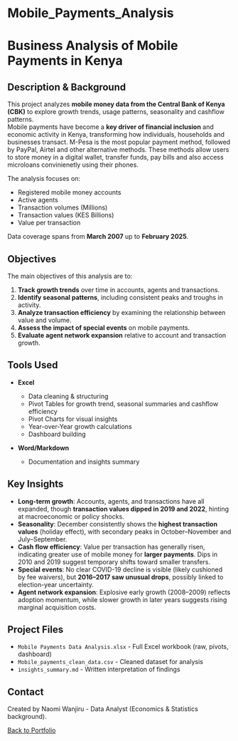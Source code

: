 # Mobile_Payments_Analysis
# Business Analysis of Mobile Payments in Kenya

## Description & Background
This project analyzes **mobile money data from the Central Bank of Kenya (CBK)** to explore growth trends, usage patterns, seasonality and cashflow patterns.  
Mobile payments have become a **key driver of financial inclusion** and economic activity in Kenya, transforming how individuals, households and businesses transact.
M-Pesa is the most popular payment method, followed by PayPal, Airtel and other alternative methods. These methods allow users to store money in a digital wallet, transfer funds, pay bills and also access microloans convinienetly using their phones.


The analysis focuses on:
- Registered mobile money accounts  
- Active agents  
- Transaction volumes (Millions)  
- Transaction values (KES Billions)
- Value per transaction 

Data coverage spans from **March 2007** up to **February 2025**.


## Objectives
The main objectives of this analysis are to:
1. **Track growth trends** over time in accounts, agents and transactions.  
2. **Identify seasonal patterns**, including consistent peaks and troughs in activity.  
3. **Analyze transaction efficiency** by examining the relationship between value and volume.  
4. **Assess the impact of special events** on mobile payments.  
5. **Evaluate agent network expansion** relative to account and transaction growth.  


## Tools Used
- **Excel**  
  - Data cleaning & structuring  
  - Pivot Tables for growth trend, seasonal summaries and cashflow efficiency  
  - Pivot Charts for visual insights  
  - Year-over-Year growth calculations   
  - Dashboard building  

- **Word/Markdown**  
  - Documentation and insights summary  


## Key Insights
- **Long-term growth**: Accounts, agents, and transactions have all expanded, though **transaction values dipped in 2019 and 2022**, hinting at macroeconomic or policy shocks.  
- **Seasonality**: December consistently shows the **highest transaction values** (holiday effect), with secondary peaks in October–November and July–September.  
- **Cash flow efficiency**: Value per transaction has generally risen, indicating greater use of mobile money for **larger payments**. Dips in 2010 and 2019 suggest temporary shifts toward smaller transfers.  
- **Special events**: No clear COVID-19 decline is visible (likely cushioned by fee waivers), but **2016–2017 saw unusual drops**, possibly linked to election-year uncertainty.  
- **Agent network expansion**: Explosive early growth (2008–2009) reflects adoption momentum, while slower growth in later years suggests rising marginal acquisition costs.  


## Project Files
- `Mobile Payments Data Analysis.xlsx` - Full Excel workbook (raw, pivots, dashboard) 
- `Mobile_payments_clean_data.csv` - Cleaned dataset for analysis  
- `insights_summary.md` - Written interpretation of findings  


## Contact
Created by Naomi Wanjiru - Data Analyst (Economics & Statistics background).

[Back to Portfolio]()
